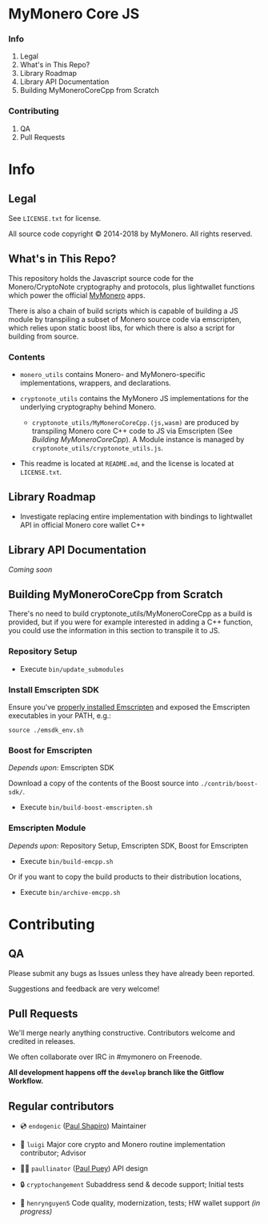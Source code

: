 # MyMonero Core JS

### Info

1. Legal
2. What's in This Repo?
3. Library Roadmap
4. Library API Documentation
5. Building MyMoneroCoreCpp from Scratch

### Contributing

1. QA
2. Pull Requests


# Info

## Legal

See `LICENSE.txt` for license.

All source code copyright © 2014-2018 by MyMonero. All rights reserved.

## What's in This Repo?

This repository holds the Javascript source code for the Monero/CryptoNote cryptography and protocols, plus lightwallet functions which power the official [MyMonero](https://www.mymonero.com) apps.

There is also a chain of build scripts which is capable of building a JS module by transpiling a subset of Monero source code via emscripten, which relies upon static boost libs, for which there is also a script for building from source. 

### Contents 

* `monero_utils` contains Monero- and MyMonero-specific implementations, wrappers, and declarations.

* `cryptonote_utils` contains the MyMonero JS implementations for the underlying cryptography behind Monero. 
	* `cryptonote_utils/MyMoneroCoreCpp.(js,wasm)` are produced by transpiling Monero core C++ code to JS via Emscripten (See *Building MyMoneroCoreCpp*). A Module instance is managed by `cryptonote_utils/cryptonote_utils.js`.

* This readme is located at `README.md`, and the license is located at `LICENSE.txt`.

## Library Roadmap

* Investigate replacing entire implementation with bindings to lightwallet API in official Monero core wallet C++

## Library API Documentation

*Coming soon*


## Building MyMoneroCoreCpp from Scratch

There's no need to build cryptonote_utils/MyMoneroCoreCpp as a build is provided, but if you were for example interested in adding a C++ function, you could use the information in this section to transpile it to JS.

### Repository Setup

* Execute `bin/update_submodules` 


### Install Emscripten SDK

Ensure you've [properly installed Emscripten](http://kripken.github.io/emscripten-site/docs/getting_started/downloads.html) and exposed the Emscripten executables in your PATH, e.g.:

	source ./emsdk_env.sh


### Boost for Emscripten

*Depends upon:* Emscripten SDK

Download a copy of the contents of the Boost source into `./contrib/boost-sdk/`.

* Execute `bin/build-boost-emscripten.sh`



### Emscripten Module

*Depends upon:* Repository Setup, Emscripten SDK, Boost for Emscripten

* Execute `bin/build-emcpp.sh`

Or if you want to copy the build products to their distribution locations, 

* Execute `bin/archive-emcpp.sh`


# Contributing

## QA

Please submit any bugs as Issues unless they have already been reported.

Suggestions and feedback are very welcome!

## Pull Requests

We'll merge nearly anything constructive. Contributors welcome and credited in releases.

We often collaborate over IRC in #mymonero on Freenode.

**All development happens off the `develop` branch like the Gitflow Workflow.**

## Regular contributors

* 💿 `endogenic` ([Paul Shapiro](https://github.com/paulshapiro)) Maintainer

* 🍄 `luigi` Major core crypto and Monero routine implementation contributor; Advisor

* 🏄‍♂️ `paullinator` ([Paul Puey](https://github.com/paullinator)) API design

* 🔒 `cryptochangement` Subaddress send & decode support; Initial tests

* 💩 `henrynguyen5` Code quality, modernization, tests; HW wallet support *(in progress)*
